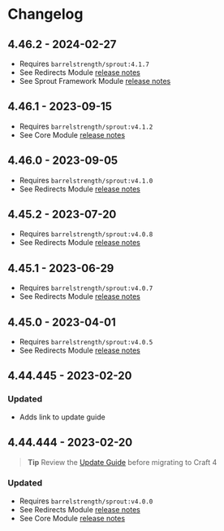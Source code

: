 # Changelog

## 4.46.2 - 2024-02-27

- Requires `barrelstrength/sprout:4.1.7`
- See Redirects Module [release notes][#417redirects]
- See Sprout Framework Module [release notes][#417core]

[#417redirects]: https://github.com/barrelstrength/craft-sprout/blob/4.1.7/CHANGELOG/CHANGELOG-REDIRECTS.md
[#417core]: https://github.com/barrelstrength/craft-sprout/blob/4.1.7/CHANGELOG/CHANGELOG-CORE.md

## 4.46.1 - 2023-09-15

- Requires `barrelstrength/sprout:v4.1.2`
- See Core Module [release notes][#412core]

[#412core]: https://github.com/barrelstrength/craft-sprout/blob/4.1.2/CHANGELOG/CHANGELOG-CORE.md

## 4.46.0 - 2023-09-05

- Requires `barrelstrength/sprout:v4.1.0`
- See Redirects Module [release notes][#410redirects]

[#410redirects]: https://github.com/barrelstrength/sprout/blob/4.1.0/CHANGELOG/CHANGELOG-REDIRECTS.md

## 4.45.2 - 2023-07-20

- Requires `barrelstrength/sprout:v4.0.8`
- See Redirects Module [release notes][#408redirects]

[#408redirects]: https://github.com/barrelstrength/sprout/blob/4.0.8/CHANGELOG/CHANGELOG-REDIRECTS.md

## 4.45.1 - 2023-06-29

- Requires `barrelstrength/sprout:v4.0.7`
- See Redirects Module [release notes][#407redirects]

[#407redirects]: https://github.com/barrelstrength/sprout/blob/4.0.7/CHANGELOG/CHANGELOG-REDIRECTS.md

## 4.45.0 - 2023-04-01

- Requires `barrelstrength/sprout:v4.0.5`
- See Redirects Module [release notes][#405redirects]

[#405redirects]: https://github.com/barrelstrength/sprout/blob/4.0.5/CHANGELOG/CHANGELOG-REDIRECTS.md

## 4.44.445 - 2023-02-20

### Updated

- Adds link to update guide

## 4.44.444 - 2023-02-20

> **Tip**
> Review the [Update Guide][#400upgrade] before migrating to Craft 4

### Updated

- Requires `barrelstrength/sprout:v4.0.0`
- See Redirects Module [release notes][#400redirects]
- See Core Module [release notes][#400core]

[#400upgrade]: https://sprout.barrelstrengthdesign.com/docs/craft-v4/updates/4.44.444-redirects.html

[#400redirects]: https://github.com/barrelstrength/craft-sprout/blob/4.0.0/CHANGELOG/CHANGELOG-REDIRECTS.md

[#400core]: https://github.com/barrelstrength/craft-sprout/blob/4.0.0/CHANGELOG/CHANGELOG-CORE.md
